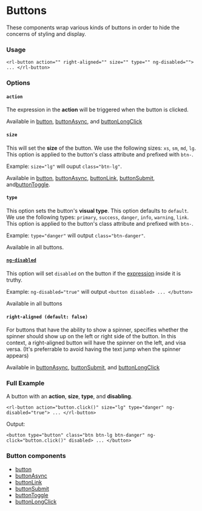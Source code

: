 # Buttons
These components wrap various kinds of buttons in order to hide the concerns of styling and display.

### Usage
```
<rl-button action="" right-aligned="" size="" type="" ng-disabled=""> ... </rl-button>
```
### Options

#### `action`

The expression in the **action** will be triggered when the button is clicked.

Available in [button](../button/button.md), [buttonAsync](../buttonAsync/buttonAsync.md), and [buttonLongClick](../buttonLongClick/buttonLongClick.md)

#### `size`

This will set the **size** of the button. We use the following sizes: `xs`, `sm`, `md`, `lg`. This option is applied to the button's class attribute and prefixed with `btn-`.

Example: `size="lg"` will ouput `class="btn-lg"`.

Available in [button](../button/button.md), [buttonAsync](../buttonAsync/buttonAsync.md), [buttonLink](../buttonLink/buttonLink.md), [buttonSubmit](../buttonSubmit/buttonSubmit.md), and[buttonToggle](../buttonToggle/buttonToggle.md).

#### `type`

This option sets the button's **visual type**. This option defaults to `default`. We use the following types: `primary`, `success`, `danger`, `info`, `warning`, `link`. This option is applied to the button's class attribute and prefixed with `btn-`.

Example: `type="danger"` will output `class="btn-danger"`.

Available in all buttons.

#### [`ng-disabled`](https://docs.angularjs.org/api/ng/directive/ngDisabled)

This option will set `disabled` on the button if the [expression](https://docs.angularjs.org/guide/expression) inside it is truthy.

Example: `ng-disabled="true"` will output `<button disabled> ... </button>`

Available in all buttons

#### `right-aligned (default: false)`

For buttons that have the ability to show a spinner, specifies whether the spinner should show up on the left or right side of the button. In this context, a right-aligned button will have the spinner on the left, and visa versa. (It's preferrable to avoid having the text jump when the spinner appears)

Available in [buttonAsync](../buttonAsync/buttonAsync.md), [buttonSubmit](../buttonSubmit/buttonSubmit.md), and [buttonLongClick](../buttonLongClick/buttonLongClick.md)

### Full Example
A button with an **action**, **size**, **type**, and **disabling**.
```
<rl-button action="button.click()" size="lg" type="danger" ng-disabled="true"> ... </rl-button>
```
Output:
```
<button type="button" class="btn btn-lg btn-danger" ng-click="button.click()" disabled> ... </button>
```

### Button components
* [button](../button/button.md)
* [buttonAsync](../buttonAsync/buttonAsync.md)
* [buttonLink](../buttonLink/buttonLink.md)
* [buttonSubmit](../buttonSubmit/buttonSubmit.md)
* [buttonToggle](../buttonToggle/buttonToggle.md)
* [buttonLongClick](../buttonLongClick/buttonLongClick.md)